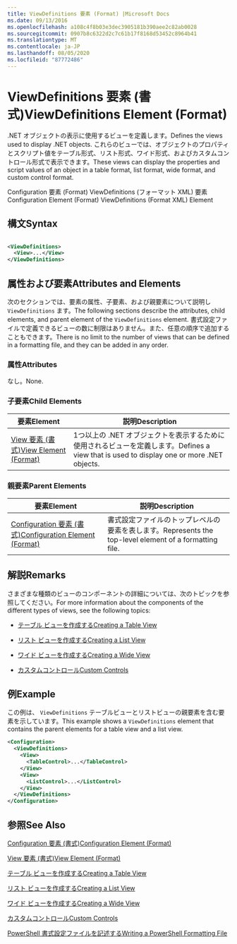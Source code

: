 ```yaml
---
title: ViewDefinitions 要素 (Format) |Microsoft Docs
ms.date: 09/13/2016
ms.openlocfilehash: a108c4f8b03e3dec3905181b390aee2c82ab0028
ms.sourcegitcommit: 0907b8c6322d2c7c61b17f8168d53452c8964b41
ms.translationtype: MT
ms.contentlocale: ja-JP
ms.lasthandoff: 08/05/2020
ms.locfileid: "87772486"
---
```

# <a name="viewdefinitions-element-format"></a><span data-ttu-id="2867e-102">ViewDefinitions 要素 (書式)</span><span class="sxs-lookup"><span data-stu-id="2867e-102">ViewDefinitions Element (Format)</span></span>

<span data-ttu-id="2867e-103">.NET オブジェクトの表示に使用するビューを定義します。</span><span class="sxs-lookup"><span data-stu-id="2867e-103">Defines the views used to display .NET objects.</span></span> <span data-ttu-id="2867e-104">これらのビューでは、オブジェクトのプロパティとスクリプト値をテーブル形式、リスト形式、ワイド形式、およびカスタムコントロール形式で表示できます。</span><span class="sxs-lookup"><span data-stu-id="2867e-104">These views can display the properties and script values of an object  in a table format, list format, wide format, and custom control format.</span></span>

<span data-ttu-id="2867e-105">Configuration 要素 (Format) ViewDefinitions (フォーマット XML) 要素</span><span class="sxs-lookup"><span data-stu-id="2867e-105">Configuration Element (Format) ViewDefinitions (Format XML) Element</span></span>

## <a name="syntax"></a><span data-ttu-id="2867e-106">構文</span><span class="sxs-lookup"><span data-stu-id="2867e-106">Syntax</span></span>

```xml

<ViewDefinitions>
  <View>...</View>
</ViewDefinitions>
```

## <a name="attributes-and-elements"></a><span data-ttu-id="2867e-107">属性および要素</span><span class="sxs-lookup"><span data-stu-id="2867e-107">Attributes and Elements</span></span>

<span data-ttu-id="2867e-108">次のセクションでは、要素の属性、子要素、および親要素について説明し `ViewDefinitions` ます。</span><span class="sxs-lookup"><span data-stu-id="2867e-108">The following sections describe the attributes, child elements, and parent element of the `ViewDefinitions` element.</span></span> <span data-ttu-id="2867e-109">書式設定ファイルで定義できるビューの数に制限はありません。また、任意の順序で追加することもできます。</span><span class="sxs-lookup"><span data-stu-id="2867e-109">There is no limit to the number of views that can be defined in a formatting file, and they can be added in any order.</span></span>

### <a name="attributes"></a><span data-ttu-id="2867e-110">属性</span><span class="sxs-lookup"><span data-stu-id="2867e-110">Attributes</span></span>

<span data-ttu-id="2867e-111">なし。</span><span class="sxs-lookup"><span data-stu-id="2867e-111">None.</span></span>

### <a name="child-elements"></a><span data-ttu-id="2867e-112">子要素</span><span class="sxs-lookup"><span data-stu-id="2867e-112">Child Elements</span></span>

|<span data-ttu-id="2867e-113">要素</span><span class="sxs-lookup"><span data-stu-id="2867e-113">Element</span></span>|<span data-ttu-id="2867e-114">説明</span><span class="sxs-lookup"><span data-stu-id="2867e-114">Description</span></span>|
|-------------|-----------------|
|[<span data-ttu-id="2867e-115">View 要素 (書式)</span><span class="sxs-lookup"><span data-stu-id="2867e-115">View Element (Format)</span></span>](./view-element-format.md)|<span data-ttu-id="2867e-116">1つ以上の .NET オブジェクトを表示するために使用されるビューを定義します。</span><span class="sxs-lookup"><span data-stu-id="2867e-116">Defines a view that is used to display one or more .NET objects.</span></span>|

### <a name="parent-elements"></a><span data-ttu-id="2867e-117">親要素</span><span class="sxs-lookup"><span data-stu-id="2867e-117">Parent Elements</span></span>

|<span data-ttu-id="2867e-118">要素</span><span class="sxs-lookup"><span data-stu-id="2867e-118">Element</span></span>|<span data-ttu-id="2867e-119">説明</span><span class="sxs-lookup"><span data-stu-id="2867e-119">Description</span></span>|
|-------------|-----------------|
|[<span data-ttu-id="2867e-120">Configuration 要素 (書式)</span><span class="sxs-lookup"><span data-stu-id="2867e-120">Configuration Element (Format)</span></span>](./configuration-element-format.md)|<span data-ttu-id="2867e-121">書式設定ファイルのトップレベルの要素を表します。</span><span class="sxs-lookup"><span data-stu-id="2867e-121">Represents the top-level element of a formatting file.</span></span>|

## <a name="remarks"></a><span data-ttu-id="2867e-122">解説</span><span class="sxs-lookup"><span data-stu-id="2867e-122">Remarks</span></span>

<span data-ttu-id="2867e-123">さまざまな種類のビューのコンポーネントの詳細については、次のトピックを参照してください。</span><span class="sxs-lookup"><span data-stu-id="2867e-123">For more information about the components of the different types of views, see the following topics:</span></span>

- [<span data-ttu-id="2867e-124">テーブル ビューを作成する</span><span class="sxs-lookup"><span data-stu-id="2867e-124">Creating a Table View</span></span>](./creating-a-table-view.md)

- [<span data-ttu-id="2867e-125">リスト ビューを作成する</span><span class="sxs-lookup"><span data-stu-id="2867e-125">Creating a List View</span></span>](./creating-a-list-view.md)

- [<span data-ttu-id="2867e-126">ワイド ビューを作成する</span><span class="sxs-lookup"><span data-stu-id="2867e-126">Creating a Wide View</span></span>](./creating-a-wide-view.md)

- [<span data-ttu-id="2867e-127">カスタムコントロール</span><span class="sxs-lookup"><span data-stu-id="2867e-127">Custom Controls</span></span>](./creating-custom-controls.md)

## <a name="example"></a><span data-ttu-id="2867e-128">例</span><span class="sxs-lookup"><span data-stu-id="2867e-128">Example</span></span>

<span data-ttu-id="2867e-129">この例は、 `ViewDefinitions` テーブルビューとリストビューの親要素を含む要素を示しています。</span><span class="sxs-lookup"><span data-stu-id="2867e-129">This example shows a `ViewDefinitions` element that contains the parent elements for a table view and a list view.</span></span>

```xml
<Configuration>
  <ViewDefinitions>
    <View>
      <TableControl>...</TableControl>
    </View>
    <View>
      <ListControl>...</ListControl>
    </View>
  </ViewDefinitions>
</Configuration>
```

## <a name="see-also"></a><span data-ttu-id="2867e-130">参照</span><span class="sxs-lookup"><span data-stu-id="2867e-130">See Also</span></span>

[<span data-ttu-id="2867e-131">Configuration 要素 (書式)</span><span class="sxs-lookup"><span data-stu-id="2867e-131">Configuration Element (Format)</span></span>](./configuration-element-format.md)

[<span data-ttu-id="2867e-132">View 要素 (書式)</span><span class="sxs-lookup"><span data-stu-id="2867e-132">View Element (Format)</span></span>](./view-element-format.md)

[<span data-ttu-id="2867e-133">テーブル ビューを作成する</span><span class="sxs-lookup"><span data-stu-id="2867e-133">Creating a Table View</span></span>](./creating-a-table-view.md)

[<span data-ttu-id="2867e-134">リスト ビューを作成する</span><span class="sxs-lookup"><span data-stu-id="2867e-134">Creating a List View</span></span>](./creating-a-list-view.md)

[<span data-ttu-id="2867e-135">ワイド ビューを作成する</span><span class="sxs-lookup"><span data-stu-id="2867e-135">Creating a Wide View</span></span>](./creating-a-wide-view.md)

[<span data-ttu-id="2867e-136">カスタムコントロール</span><span class="sxs-lookup"><span data-stu-id="2867e-136">Custom Controls</span></span>](./creating-custom-controls.md)

[<span data-ttu-id="2867e-137">PowerShell 書式設定ファイルを記述する</span><span class="sxs-lookup"><span data-stu-id="2867e-137">Writing a PowerShell Formatting File</span></span>](./writing-a-powershell-formatting-file.md)
